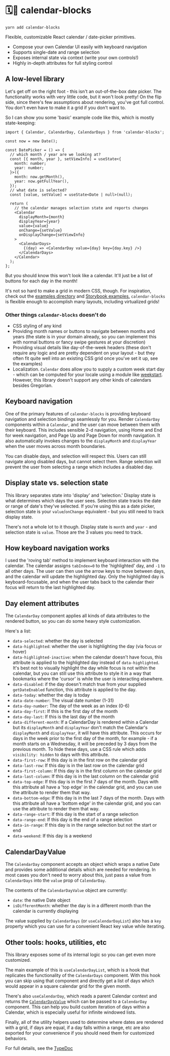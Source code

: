 # 🗓🧱 calendar-blocks

```
yarn add calendar-blocks
```

Flexible, customizable React calendar / date-picker primitives.

- Compose your own Calendar UI easily with keyboard navigation
- Supports single-date and range selection
- Exposes internal state via context (write your own controls!)
- Highly in-depth attributes for full styling control

## A low-level library

Let's get off on the right foot - this isn't an out-of-the-box date picker. The functionality works with very little code, but it won't look pretty! On the flip side, since there's few assumptions about rendering, you've got full control. You don't even have to make it a grid if you don't want to.

So I can show you some 'basic' example code like this, which is mostly state-keeping:

```tsx
import { Calendar, CalendarDay, CalendarDays } from 'calendar-blocks';

const now = new Date();

const DatePicker = () => {
  // which month / year are we looking at?
  const [{ month, year }, setViewInfo] = useState<{
    month: number;
    year: number;
  }>({
    month: now.getMonth(),
    year: now.getFullYear(),
  });
  // what date is selected?
  const [value, setValue] = useState<Date | null>(null);

  return (
    // the calendar manages selection state and reports changes
    <Calendar
      displayMonth={month}
      displayYear={year}
      value={value}
      onChange={setValue}
      onDisplayChange={setViewInfo}
    >
      <CalendarDays>
        {(day) => <CalendarDay value={day} key={day.key} />}
      </CalendarDays>
    </Calendar>
  );
};
```

But you should know this won't look like a calendar. It'll just be a list of buttons for each day in the month!

It's not so hard to make a grid in modern CSS, though. For inspiration, check out the [examples directory](https://github.com/a-type/calendar-blocks/tree/main/homepage/src/examples) and [Storybook examples.](https://a-type.github.io/calendar-blocks/storybook) `calendar-blocks` is flexible enough to accomplish many layouts, including virtualized grids!

### Other things `calendar-blocks` doesn't do

- CSS styling of any kind
- Providing month names or buttons to navigate between months and years (the state is in your domain already, so you can implement this with normal buttons or fancy swipe gestures at your discretion)
- Providing visual details like day-of-the-week headers (these don't require any logic and are pretty dependent on your layout - but they often fit quite well into an existing CSS grid once you've set it up, see the examples)
- Localization. `Calendar` does allow you to supply a custom week start day - which can be computed for your locale using a module like [weekstart](https://github.com/gamtiq/weekstart). However, this library doesn't support any other kinds of calendars besides Gregorian.

## Keyboard navigation

One of the primary features of `calendar-blocks` is providing keyboard navigation and selection bindings seamlessly for you. Render `CalendarDay` components within a `Calendar`, and the user can move between them with their keyboard. This includes sensible 2-d navigation, using Home and End for week navigation, and Page Up and Page Down for month navigation. It also automatically invokes changes to the `displayMonth` and `displayYear` when the user moves across month boundaries.

You can disable days, and selection will respect this. Users can still navigate along disabled days, but cannot select them. Range selection will prevent the user from selecting a range which includes a disabled day.

## Display state vs. selection state

This library separates state into 'display' and 'selection.' Display state is what determines which days the user sees. Selection state tracks the date or range of date's they've selected. If you're using this as a date picker, selection state is your `value`/`onChange` equivalent - but you still need to track display state.

There's not a whole lot to it though. Display state is `month` and `year` - and selection state is `value`. Those are the 3 values you need to track.

## How keyboard navigation works

I used the 'roving tab' method to implement keyboard interaction with the calendar. The calendar assigns `tabIndex=0` to the 'highlighted' day, and `-1` to all other days. The user can then use the arrow keys to move between days, and the calendar will update the highlighted day. Only the highlighted day is keyboard-focusable, and when the user tabs back to the calendar their focus will return to the last highlighted day.

## Day element attributes

The `CalendarDay` component applies all kinds of data attributes to the rendered button, so you can do some heavy style customization.

Here's a list:

- `data-selected`: whether the day is selected
- `data-highlighted`: whether the user is highlighting the day (via focus or hover)
- `data-highlighted-inactive`: when the calendar doesn't have focus, this attribute is applied to the highlighted day instead of `data-highlighted`. It's best not to visually highlight the day while focus is not within the calendar, but you can still use this attribute to style it in a way that bookmarks where the 'cursor' is while the user is interacting elsewhere.
- `data-disabled`: if the day doesn't match true from your supplied `getDateEnabled` function, this attribute is applied to the day.
- `data-today`: whether the day is today
- `data-date-number`: The visual date number (1-31)
- `data-day-number`: The day of the week as an index (0-6)
- `data-day-first`: If this is the first day of the month
- `data-day-last`: If this is the last day of the month
- `data-different-month`: If a CalendarDay is rendered within a Calendar but its `displayMonth` and `displayYear` don't match the Calendar's `displayMonth` and `displayYear`, it will have this attribute. This occurs for days in the week prior to the first day of the month, for example - if a month starts on a Wednesday, it will be preceded by 3 days from the previous month. To hide these days, use a CSS rule which adds `visibility: hidden` to days with this attribute.
- `data-first-row`: If this day is in the first row on the calendar grid
- `data-last-row`: If this day is in the last row on the calendar grid
- `data-first-column`: If this day is in the first column on the calendar grid
- `data-last-column`: If this day is in the last column on the calendar grid
- `data-top-edge`: If this day is in the first 7 days of the month. Days with this attribute all have a 'top edge' in the calendar grid, and you can use the attribute to render them that way.
- `data-bottom-edge`: If this day is in the last 7 days of the month. Days with this attribute all have a 'bottom edge' in the calendar grid, and you can use the attribute to render them that way.
- `data-range-start`: If this day is the start of a range selection
- `data-range-end`: If this day is the end of a range selection
- `data-in-range`: If this day is in the range selection but not the start or end
- `data-weekend`: If this day is a weekend

## CalendarDayValue

The `CalendarDay` component accepts an object which wraps a native Date and provides some additional details which are needed for rendering. In most cases you don't need to worry about this, just pass a value from `CalendarDays` into the `value` prop of `CalendarDay`.

The contents of the `CalendarDayValue` object are currently:

- `date`: the native Date object
- `isDifferentMonth`: whether the day is in a different month than the calendar is currently displaying

The value supplied by `CalendarDays` (or `useCalendarDayList`) also has a `key` property which you can use for a convenient React key value while iterating.

## Other tools: hooks, utilities, etc

This library exposes some of its internal logic so you can get even more customized.

The main example of this is `useCalendarDayList`, which is a hook that replicates the functionality of the `CalendarDays` component. With this hook you can skip using that component and directly get a list of days which would appear in a square calendar grid for the given month.

There's also `useCalendarDay`, which reads a parent Calendar context and returns the [`CalendarDayValue`](#CalendarDayValue) which can be passed to a `CalendarDay` component. This can help you build custom iteration of days within a Calendar, which is especially useful for infinite windowed lists.

Finally, all of the utility helpers used to determine where dates are rendered with a grid, if days are equal, if a day falls within a range, etc are also exported for your convenience if you should need them for customized behaviors.

For full details, see the [TypeDoc](https://a-type.github.io/calendar-blocks/lib)
